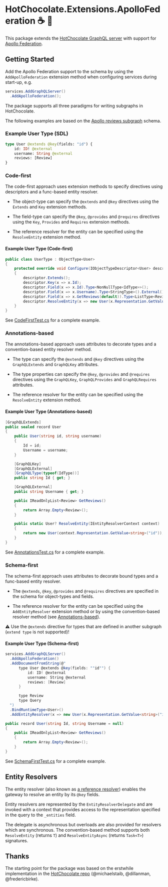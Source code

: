 # HotChocolate.Extensions.ApolloFederation :coffee: :rocket:

This package extends the [HotChocolate GraphQL server][HotChocolate] with support for [Apollo Federation][ApolloFederation].

## Getting Started

Add the Apollo Federation support to the schema by using the `AddApolloFederation` extension method when configuring services
during start-up, e.g.

```csharp
services.AddGraphQLServer()
  .AddApolloFederation();
```

The package supports all three paradigms for writing subgraphs in HotChocolate.

The following examples are based on the [Apollo reviews subgraph][ApolloReviews] schema.

### Example User Type (SDL)

```graphql
type User @extends @key(fields: "id") {
    id: ID! @external
    username: String @external
    reviews: [Review]
}
```

### Code-first

The code-first approach uses extension methods to specify directives using descriptors and a func-based entity resolver.

* The object-type can specify the `@extends` and `@key` directives using the `Extends` and `Key` extension methods.

* The field-type can specify the `@key`, `@provides` and `@requires` directives using the `Key`, `Provides` and
`Requires` extension methods.

* The reference resolver for the entity can be specified using the `ResolveEntity` extension method.

#### Example User Type (Code-first)

```csharp
public class UserType : ObjectType<User>
{
    protected override void Configure(IObjectTypeDescriptor<User> descriptor)
    {
        descriptor.Extends();
        descriptor.Key(x => x.Id);
        descriptor.Field(x => x.Id).Type<NonNullType<IdType>>();
        descriptor.Field(x => x.Username).Type<StringType>().External();
        descriptor.Field(x => x.GetReviews(default)).Type<ListType<ReviewType>>();
        descriptor.ResolveEntity(x => new User(x.Representation.GetValue<string>("id")));
    }
}
```

See [CodeFirstTest.cs](test/ApolloFederation.Tests/Integration/Reviews/CodeFirstTest.cs) for a complete example.

### Annotations-based

The annotations-based approach uses attributes to decorate types and a convention-based entity resolver method.

* The type can specify the `@extends` and `@key` directives using the `GraphQLExtends` and `GraphQLKey` attributes.

* The type properties can specify the `@key`, `@provides` and `@requires` directives using the `GraphQLKey`,
  `GraphQLProvides` and `GraphQLRequires` attributes.

* The reference resolver for the entity can be specified using the `ResolveEntity` extension method.

#### Example User Type (Annotations-based)

```csharp
[GraphQLExtends]
public sealed record User
{
    public User(string id, string username)
    {
        Id = id;
        Username = username;
    }

    [GraphQLKey]
    [GraphQLExternal]
    [GraphQLType(typeof(IdType))]
    public string Id { get; }

    [GraphQLExternal]
    public string Username { get; }

    public IReadOnlyList<Review> GetReviews()
    {
        return Array.Empty<Review>();
    }

    public static User? ResolveEntity(IEntityResolverContext context)
    {
        return new User(context.Representation.GetValue<string>("id"));
    }
}
```

See [AnnotationsTest.cs](test/ApolloFederation.Tests/Integration/Reviews/AnnotationsTest.cs) for a complete example.

### Schema-first

The schema-first approach uses attributes to decorate bound types and a func-based entity resolver.

* The `@extends`, `@key`, `@provides` and `@requires` directives are specified in the schema for object-types
  and fields.

* The reference resolver for the entity can be specified using the `AddEntityResolver` extension method or by using
  the convention-based resolver method (see [Annotations-based](#annotations-based)).

:warning: Use the `@extends` directive for types that are defined in another subgraph (`extend type` is not supported)!

#### Example User Type (Schema-first)

```csharp
services.AddGraphQLServer()
  .AddApolloFederation()
  .AddDocumentFromString(@"
      type User @extends @key(fields: ""id"") {
          id: ID! @external
          username: String @external
          reviews: [Review]
      }

      type Review
      type Query
  ")
  .BindRuntimeType<User>()
  .AddEntityResolver(x => new User(x.Representation.GetValue<string>("id")));

public record User(string Id, string Username = null)
{
    public IReadOnlyList<Review> GetReviews()
    {
        return Array.Empty<Review>();
    }
}
```

See [SchemaFirstTest.cs](test/ApolloFederation.Tests/Integration/Reviews/SchemaFirstTest.cs) for a complete example.

## Entity Resolvers

The entity resolver (also known as [a reference resolver][ApolloReferenceResolver]) enables the gateway to resolve an
entity by its `@key` fields.

Entity resolvers are represented by the `EntityResolverDelegate` and are invoked with a context that provides access
to the representation specified in the query to the `_entities` field.

The delegate is asynchronous but overloads are also provided for resolvers which are synchronous. The convention-based
method supports both `ResolveEntity` (returns `T`) and `ResolveEntityAsync` (returns `Task<T>`) signatures.

## Thanks

The starting point for the package was based on the erstwhile implementation in the [HotChocolate repo][HotChocolate]
(@michaelstaib, @dillanman, @fredericbirke).

[HotChocolate]: https://github.com/ChilliCream/hotchocolate
[ApolloFederation]: https://www.apollographql.com/docs/federation/
[ApolloReviews]: https://www.apollographql.com/docs/federation/#subgraph-schemas
[ApolloReferenceResolver]: https://www.apollographql.com/docs/federation/entities/#resolving